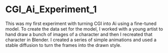 # CGI_Ai_Experiment_1
This was my first experiment with turning CGI into Ai using a fine-tuned model. To create the data set for the model, I worked with a young artist to hand draw a bunch of images of a character and then I recreated that character in Blender. I created a series of simple animations and used a stable diffusion to turn the frames into the drawn style.
